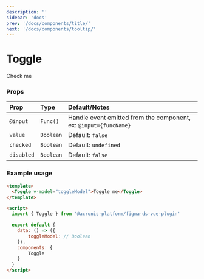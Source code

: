 ```yaml
---
description: ''
sidebar: 'docs'
prev: '/docs/components/title/'
next: '/docs/components/tooltip/'
---
```


# Toggle

<ComponentWrapper>
<Toggle> Check me </Toggle>
</ComponentWrapper>

### Props

| Prop       | Type      | Default/Notes                                                    |
| :--------- | :-------- | :--------------------------------------------------------------- |
| `@input`   | `Func()`  | Handle event emitted from the component, ex: `@input={funcName}` |
| `value`    | `Boolean` | Default: `false`                                                 |
| `checked`  | `Boolean` | Default: `undefined`                                             |
| `disabled` | `Boolean` | Default: `false`                                                 |

### Example usage

```html
<template>
  <Toggle v-model="toggleModel">Toggle me</Toggle>
</template>

<script>
  import { Toggle } from '@acronis-platform/figma-ds-vue-plugin'

  export default {
    data: () => ({
        toggleModel: // Boolean
    }),
    components: {
        Toggle
    }
  }
</script>
```
